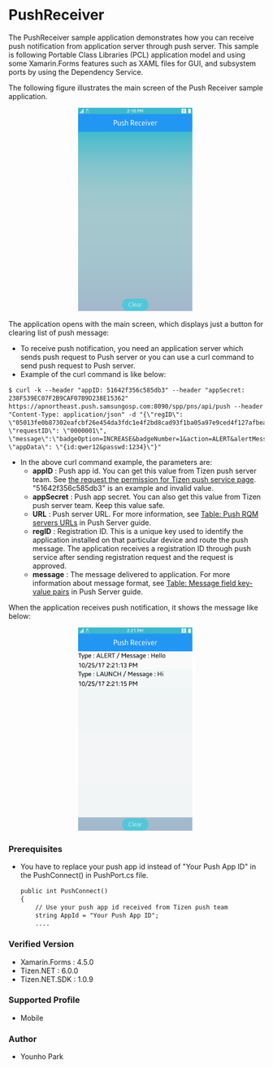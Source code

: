 # PushReceiver

The PushReceiver sample application demonstrates how you can receive push notification from application server through push server. This sample is following Portable Class Libraries (PCL) application model and using some Xamarin.Forms features such as XAML files for GUI, and subsystem ports by using the Dependency Service.

The following figure illustrates the main screen of the Push Receiver sample application.

<center><img src='push_receiver_init.png' height=400></center>


The application opens with the main screen, which displays just a button for clearing list of push message:
* To receive push notification, you need an application server which sends push request to Push server or you can use a curl command to send push request to Push server.
* Example of the curl command is like below:

```
$ curl -k --header "appID: 51642f356c585db3" --header "appSecret: 238F539EC07F2B9CAF07B9D238E15362" https://apnortheast.push.samsungosp.com:8090/spp/pns/api/push --header "Content-Type: application/json" -d "{\"regID\": \"05013fe0b87302eafcbf26e454da3fdc1e4f2bd8cad93f1ba05a97e9ced4f127afbea2510832b51b3ac1356eb78ab870d7c9\", \"requestID\": \"0000001\", \"message\":\"badgeOption=INCREASE&badgeNumber=1&action=ALERT&alertMessage=Hi\", \"appData\": \"{id:qwer12&passwd:1234}\"}"
```
* In the above curl command example, the parameters are:
  * __appID__ : Push app id. You can get this value from Tizen push server team. See [the request the permission for Tizen push service page](https://developer.tizen.org/webform/request-permission-tizen-push-service). "51642f356c585db3" is an example and invalid value.
  * __appSecret__ : Push app secret. You can also get this value from Tizen push server team. Keep this value safe.
  * __URL__ : Push server URL. For more information, see [Table: Push RQM servers URLs](https://developer.tizen.org/development/guides/native-application/messaging/push-server#send_server) in Push Server guide.
  * __regID__ : Registration ID. This is a unique key used to identify the application installed on that particular device and route the push message. The application receives a registration ID through push service after sending registration request and the request is approved.
  * __message__ : The message delivered to application. For more information about message format, see [Table: Message field key-value pairs](https://developer.tizen.org/development/guides/native-application/messaging/push-server) in Push Server guide.


When the application receives push notification, it shows the message like below:

<center><img src='push_receiver.png' height=400></center>

### Prerequisites

* You have to replace your push app id instead of "Your Push App ID" in the PushConnect() in PushPort.cs file.

      public int PushConnect()
      {
          // Use your push app id received from Tizen push team
          string AppId = "Your Push App ID";
          ....




### Verified Version
* Xamarin.Forms : 4.5.0
* Tizen.NET : 6.0.0
* Tizen.NET.SDK : 1.0.9



### Supported Profile
* Mobile



### Author
* Younho Park
